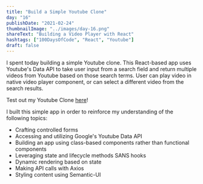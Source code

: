 ```yaml
---
title: "Build a Simple Youtube Clone"
day: "16"
publishDate: "2021-02-24"
thumbnailImage: "../images/day-16.png"
shareText: "Building a Video Player with React"
hashtags: ["100DaysOfCode", "React", "Youtube"]
draft: false
---
```


I spent today building a simple Youtube clone. This React-based app uses Youtube's Data API to take user input from a search field and return multiple videos from Youtube based on those search terms. User can play video in native video player component, or can select a different video from the search results.

Test out my Youtube Clone <a href="https://tcs-simple-youtube-clone.netlify.app/" target="_blank">here</a>!
<br />

I built this simple app in order to reinforce my understanding of the following topics:

- Crafting controlled forms
- Accessing and utilizing Google's Youtube Data API
- Building an app using class-based components rather than functional components
- Leveraging state and lifecycle methods SANS hooks
- Dynamic rendering based on state
- Making API calls with Axios
- Styling content using Semantic-UI
